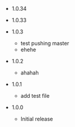 * 1.0.34
* 1.0.33
* 1.0.3
  - test pushing master
  - ehehe
* 1.0.2
  - ahahah
* 1.0.1
  - add test file

* 1.0.0
  - Initial release
